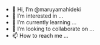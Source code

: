 - 👋 Hi, I’m @maruyamahideki
- 👀 I’m interested in ...
- 🌱 I’m currently learning ...
- 💞️ I’m looking to collaborate on ...
- 📫 How to reach me ...

<!---
maruyamahideki/maruyamahideki is a ✨ special ✨ repository because its `README.md` (this file) appears on your GitHub profile.
You can click the Preview link to take a look at your changes.
--->
